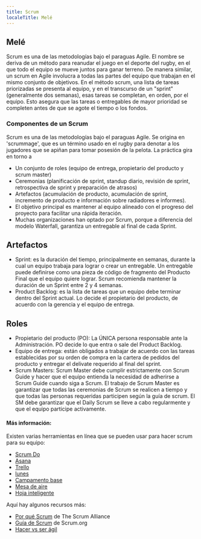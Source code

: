 ```yaml
---
title: Scrum
localeTitle: Melé
---
```

## Melé

Scrum es una de las metodologías bajo el paraguas Agile. El nombre se deriva de un método para reanudar el juego en el deporte del rugby, en el que todo el equipo se mueve juntos para ganar terreno. De manera similar, un scrum en Agile involucra a todas las partes del equipo que trabajan en el mismo conjunto de objetivos. En el método scrum, una lista de tareas priorizadas se presenta al equipo, y en el transcurso de un "sprint" (generalmente dos semanas), esas tareas se completan, en orden, por el equipo. Esto asegura que las tareas o entregables de mayor prioridad se completen antes de que se agote el tiempo o los fondos.

### Componentes de un Scrum

Scrum es una de las metodologías bajo el paraguas Agile. Se origina en 'scrummage', que es un término usado en el rugby para denotar a los jugadores que se apiñan para tomar posesión de la pelota. La práctica gira en torno a

*   Un conjunto de roles (equipo de entrega, propietario del producto y scrum master)
*   Ceremonias (planificación de sprint, standup diario, revisión de sprint, retrospectiva de sprint y preparación de atrasos)
*   Artefactos (acumulación de producto, acumulación de sprint, incremento de producto e información sobre radiadores e informes).
*   El objetivo principal es mantener al equipo alineado con el progreso del proyecto para facilitar una rápida iteración.
*   Muchas organizaciones han optado por Scrum, porque a diferencia del modelo Waterfall, garantiza un entregable al final de cada Sprint.

## Artefactos

*   Sprint: es la duración del tiempo, principalmente en semanas, durante la cual un equipo trabaja para lograr o crear un entregable. Un entregable puede definirse como una pieza de código de fragmento del Producto Final que el equipo quiere lograr. Scrum recomienda mantener la duración de un Sprint entre 2 y 4 semanas.
*   Product Backlog: es la lista de tareas que un equipo debe terminar dentro del Sprint actual. Lo decide el propietario del producto, de acuerdo con la gerencia y el equipo de entrega.

## Roles

*   Propietario del producto (PO): La ÚNICA persona responsable ante la Administración. PO decide lo que entra o sale del Product Backlog.
*   Equipo de entrega: están obligados a trabajar de acuerdo con las tareas establecidas por su orden de compra en la cartera de pedidos del producto y entregar el delivate requerido al final del sprint.
*   Scrum Masters: Scrum Master debe cumplir estrictamente con Scrum Guide y hacer que el equipo entienda la necesidad de adherirse a Scrum Guide cuando siga a Scrum. El trabajo de Scrum Master es garantizar que todas las ceremonias de Scrum se realicen a tiempo y que todas las personas requeridas participen según la guía de scrum. El SM debe garantizar que el Daily Scrum se lleve a cabo regularmente y que el equipo participe activamente.

#### Más información:

Existen varias herramientas en línea que se pueden usar para hacer scrum para su equipo:

*   [Scrum Do](https://www.scrumdo.com/)
*   [Asana](http://www.asana.com)
*   [Trello](http://trello.com)
*   [lunes](https://monday.com)
*   [Campamento base](https://basecamp.com)
*   [Mesa de aire](https://airtable.com)
*   [Hoja inteligente](https://www.smartsheet.com)

Aquí hay algunos recursos más:

*   [Por qué Scrum](https://www.scrumalliance.org/why-scrum) de The Scrum Alliance
*   [Guía de Scrum](http://www.scrumguides.org/scrum-guide.html) de Scrum.org
*   [Hacer vs ser ágil](http://agilitrix.com/2016/04/doing-agile-vs-being-agile/)